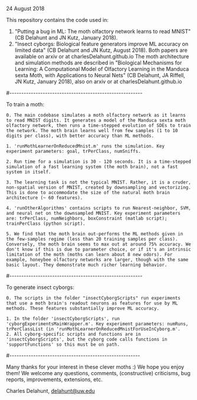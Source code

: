 
24 August 2018

This repository contains the code used in:
1. "Putting a bug in ML: The moth olfactory network learns to read MNIST" (CB Delahunt and JN Kutz, January 2018).
2. "Insect cyborgs: Biological feature generators improve ML accuracy on limited data" (CB Delahunt and JN Kutz, August 2018).
Both papers are available on arxiv or at charlesDelahunt.github.io
The moth architecture and simulation methods are described in "Biological Mechanisms for Learning: A Computational Model of Olfactory Learning in the Manduca sexta Moth, with Applications to Neural Nets" (CB Delahunt, JA Riffell, JN Kutz, January 2018), also on arxiv or at charlesDelahunt.github.io

#--------------------------------------------------------

To train a moth:
	
	0. The main codebase simulates a moth olfactory network as it learns to read MNIST digits. It generates a model of the Manduca sexta moth olfactory network, then runs a time-stepped evolution of SDEs to train the network. The moth brain learns well from few samples (1 to 10 digits per class), with better accuracy than ML methods.

	1. 'runMothLearnerOnReducedMnist.m' runs the simulation. Key experiment parameters: goal, trPerClass, numSniffs.

	2. Run time for a simulation is 30 - 120 seconds. It is a time-stepped simulation of a fast learning system (the moth brain), not a fast system in itself.

	3. The learning task is not the typical MNIST. Rather, it is a cruder, non-spatial version of MNIST, created by downsampling and vectorizing. This is done to accommodate the size of the natural moth brain architecture (~ 60 features).

	4. 'runOtherAlgorithms' contains scripts to run Nearest-neighbor, SVM, and neural net on the downsampled MNIST. Key experiment parameters are: trPerClass, numNeighbors, boxConstraint (matlab script); trainPerClass (python script).

	5. We find that the moth brain out-performs the ML methods given in the few-samples regime (less than 20 training samples per class). Conversely, the moth brain seems to max out at around 75% accuracy. We don't know if this is due to parameter choice, or if it's an intrinsic limitation of the moth (moths can learn about 8 new odors). For example, honeybee olfactory networks are larger, though with the same basic layout. They demonstrate much richer learning behavior.

#--------------------------------------------------------

To generate insect cyborgs:

	0. The scripts in the folder "insectCyborgScripts" run experiments that use a moth brain's readout neurons as features for use by ML methods. These features substantially improve ML accuracy.

	1. In the folder 'insectCyborgScripts', run 'cyborgExperimentsMainWrapper.m'. Key experiment parameters: numRuns, trPerClassList (in 'runMothLearnerOnReducedMnistForUseInCyborg.m'.
	2. All cyborg-specific scripts and functions are in 'insectCyborgScripts', but the cyborg code calls functions in 'supportFunctions' so this must be on path.

#-------------------------------------------------------
 
Many thanks for your interest in these clever moths :) 
We hope you enjoy them! We welcome any questions, comments, (constructive) criticisms, bug reports, improvements, extensions, etc.

Charles Delahunt, delahunt@uw.edu

